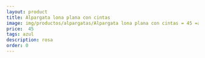 ```yaml
---
layout: product
title: Alpargata lona plana con cintas 
image: img/productos/alpargatas/Alpargata lona plana con cintas = 45 =azul =rosa =beig.webp
price:  45 
tags: azul 
description: rosa 
order: 0
---
```

